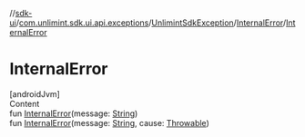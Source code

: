 //[sdk-ui](../../../../index.md)/[com.unlimint.sdk.ui.api.exceptions](../../index.md)/[UnlimintSdkException](../index.md)/[InternalError](index.md)/[InternalError](-internal-error.md)



# InternalError  
[androidJvm]  
Content  
fun [InternalError](-internal-error.md)(message: [String](https://kotlinlang.org/api/latest/jvm/stdlib/kotlin/-string/index.html))  
fun [InternalError](-internal-error.md)(message: [String](https://kotlinlang.org/api/latest/jvm/stdlib/kotlin/-string/index.html), cause: [Throwable](https://kotlinlang.org/api/latest/jvm/stdlib/kotlin/-throwable/index.html))  




